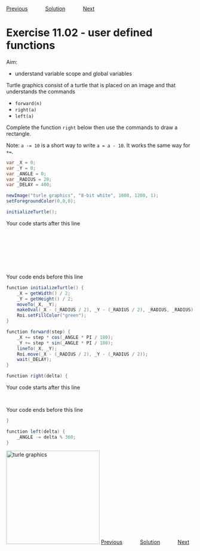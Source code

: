 [Previous](./ex11-01.md) &nbsp;&nbsp;&nbsp;&nbsp;&nbsp;&nbsp;&nbsp;&nbsp;&nbsp;&nbsp;     [Solution](../ans/ans11-02.md) &nbsp;&nbsp;&nbsp;&nbsp;&nbsp;&nbsp;&nbsp;&nbsp;&nbsp;&nbsp; [Next](./ex11-03.md)
# Exercise 11.02 - user defined functions

Aim: 
- understand variable scope and global variables

Turtle graphics consist of a turtle that is placed on an image
and that understands the commands
- ``forward(n)``
- ``right(a)``
- ``left(a)``

Complete the function ``right`` below then use the commands to draw a rectangle. 

Note: ``a -= 10`` is a short way to write ``a = a - 10``. It works the same way for ``+=``.

```java
var _X = 0;
var _Y = 0;
var _ANGLE = 0;
var _RADIUS = 20;
var _DELAY = 400;

newImage("turle graphics", "8-bit white", 1600, 1200, 1);
setForegroundColor(0,0,0);

initializeTurtle();
```
Your code starts after this line 
```java









```
Your code ends before this line 
```java
function initializeTurtle() {
	_X = getWidth() / 2;
	_Y = getHeight() / 2;
	moveTo(_X, _Y);
	makeOval(_X - (_RADIUS / 2), _Y - (_RADIUS / 2), _RADIUS, _RADIUS);
	Roi.setFillColor("green");
}

function forward(step) {
	_X += step * cos(_ANGLE * PI / 180);
	_Y += step * sin(_ANGLE * PI / 180);
	lineTo(_X, _Y);
	Roi.move(_X - (_RADIUS / 2), _Y - (_RADIUS / 2));
	wait(_DELAY);
}

function right(delta) {
```
Your code starts after this line 
```java
	
```
Your code ends before this line 
```java
}

function left(delta) {
	_ANGLE -= delta % 360;
}
```
<a href="image_1619645693347.png"><img src="image_1619645693347.png" width="250" alt="turle graphics"/></a>
[Previous](./ex11-01.md) &nbsp;&nbsp;&nbsp;&nbsp;&nbsp;&nbsp;&nbsp;&nbsp;&nbsp;&nbsp;     [Solution](../ans/ans11-02.md) &nbsp;&nbsp;&nbsp;&nbsp;&nbsp;&nbsp;&nbsp;&nbsp;&nbsp;&nbsp; [Next](./ex11-03.md)
